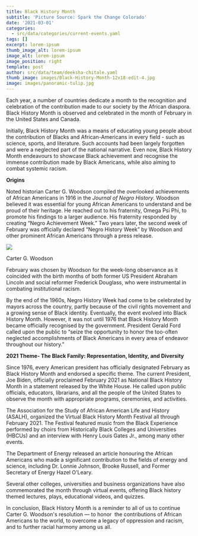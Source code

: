 ```yaml
---
title: Black History Month
subtitle: 'Picture Source: Spark the Change Colorado'
date: '2021-03-01'
categories:
  - src/data/categories/current-events.yaml
tags: []
excerpt: lorem-ipsum
thumb_image_alt: lorem-ipsum
image_alt: lorem-ipsum
image_position: right
template: post
author: src/data/team/deeksha-chitale.yaml
thumb_image: images/Black-History-Month-12x18-edit-4.jpg
image: images/panoramic-tulip.jpg
---
```

Each year, a number of countries dedicate a month to the recognition and celebration of the contribution made to our society by the African diaspora. Black History Month is observed and celebrated in the month of February in the United States and Canada. 

Initially, Black History Month was a means of educating young people about the contribution of Blacks and African-Americans in every field - such as science, sports, and literature. Such accounts had been largely forgotten and were a neglected part of the national narrative. Even now, Black History Month endeavours to showcase Black achievement and recognise the immense contribution made by Black Americans, while also aiming to combat systemic racism. 

**Origins**

Noted historian Carter G. Woodson compiled the overlooked achievements of African Americans in 1916 in the *Journal of Negro History*. Woodson believed it was essential for young African Americans to understand and be proud of their heritage. He reached out to his fraternity, Omega Psi Phi, to promote his findings to a larger audience. His fraternity responded by creating “Negro Achievement Week.” Two years later, the second week of February was officially declared “Negro History Week” by Woodson and other prominent African Americans through a press release. 

![](https://lh3.googleusercontent.com/aojN-5fKjqCC7iJk0FOfGlUyVjvSo3ywW45Jr30kQpWlPIKY8Tl5AhkL1qjT\_-GSNcNo09u3LEhd9o2QBhbZ1FB2y_OOG056vdfvDdWoHaUGQKkjz3jEZ6XgWCJCnbQnHx8azms\_)

Carter G. Woodson

February was chosen by Woodson for the week-long observance as it coincided with the birth months of both former US President Abraham Lincoln and social reformer Frederick Douglass, who were instrumental in combating institutional racism.

By the end of the 1960s, Negro History Week had come to be celebrated by mayors across the country, partly because of the civil rights movement and a growing sense of Black identity. Eventually, the event evolved into Black History Month. However, it was not until 1976 that Black History Month became officially recognised by the government. President Gerald Ford called upon the public to “seize the opportunity to honor the too-often neglected accomplishments of Black Americans in every area of endeavor throughout our history.”

**2021 Theme- The Black Family: Representation, Identity, and Diversity**

Since 1976, every American president has officially designated February as Black History Month and endorsed a specific theme. The current President, Joe Biden, officially proclaimed February 2021 as National Black History Month in a statement released by the White House. He called upon public officials, educators, librarians, and all the people of the United States to observe the month with appropriate programs, ceremonies, and activities. 

The Association for the Study of African American Life and History (ASALH), organized the Virtual Black History Month Festival all through February 2021. The Festival featured music from the Black Experience performed by choirs from Historically Black Colleges and Universities (HBCUs) and an interview with Henry Louis Gates Jr., among many other events.

The Department of Energy released an article honouring the African Americans who made a significant contribution to the fields of energy and science, including Dr. Lonnie Johnson, Brooke Russell, and Former Secretary of Energy Hazel O'Leary.  

Several other colleges, universities and business organizations have also commemorated the month through virtual events, offering Black history themed lectures, plays, educational videos, and quizzes. 

In conclusion, Black History Month is a reminder to all of us to continue Carter G. Woodson's resolution — to honor  the contributions of African Americans to the world, to overcome a legacy of oppression and racism, and to further racial harmony among us all.
